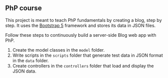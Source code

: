 ## PhP course

This project is meant to teach PhP fundamentals by creating a blog, step by step. It uses the [Bootstrap 5](https://getbootstrap.com/docs/5.2/getting-started/introduction/) framework and stores its data in JSON files.

Follow these steps to continuously build a server-side Blog web app with PhP.

1. Create the model classes in the `model` folder.
2. Write scripts in the `scripts` folder that generate test data in JSON format in the `data` folder.
3. Create controllers in the `controllers` folder that load and display the JSON data.